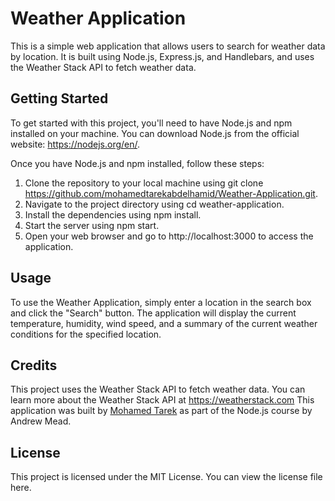 # Weather Application
This is a simple web application that allows users to search for weather data by location. It is built using Node.js, Express.js, and Handlebars, and uses the Weather Stack API to fetch weather data.

## Getting Started
To get started with this project, you'll need to have Node.js and npm installed on your machine. You can download Node.js from the official website: https://nodejs.org/en/.

Once you have Node.js and npm installed, follow these steps:

1. Clone the repository to your local machine using git clone https://github.com/mohamedtarekabdelhamid/Weather-Application.git.
2. Navigate to the project directory using cd weather-application.
3. Install the dependencies using npm install.
4. Start the server using npm start.
5. Open your web browser and go to http://localhost:3000 to access the application.

## Usage
To use the Weather Application, simply enter a location in the search box and click the "Search" button. The application will display the current temperature, humidity, wind speed, and a summary of the current weather conditions for the specified location.

## Credits
This project uses the Weather Stack API to fetch weather data. You can learn more about the Weather Stack API at https://weatherstack.com
This application was built by [Mohamed Tarek](https://github.com/mohamedtarekabdelhamid) as part of the Node.js course by Andrew Mead.

## License
This project is licensed under the MIT License. You can view the license file here.
